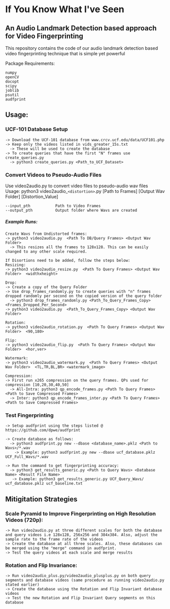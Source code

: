 # If You Know What I've Seen
## An Audio Landmark Detection based approach for Video Fingerprinting

This repository contains the code of our audio landmark detection based video fingerprinting technique that is simple yet powerful
</br>

Package Requirements:
```
numpy
openCV
docopt
scipy
joblib
psutil
audfprint
```

## Usage:
### UCF-101 Database Setup
```
-> Download the UCF-101 database from www.crcv.ucf.edu/data/UCF101.php
-> Keep only the videos listed in vids_greater_15s.txt
  -> These will be used to create the database
-> To create queries that have the first "N" frames use create_queries.py
  -> python3 create_queries.py <Path_to_UCF_Dataset>
```
### Convert Videos to Pseudo-Audio Files
Use video2audio.py to convert video files to pseudo-audio wav files </br>
Usage: python3 video2audio_`<distortion>`.py [Path to Frames] [Output Wav Folder] [Distortion_Value]

```
--input_pth           Path to Video Frames
--output_pth          Output folder where Wavs are created
```

##### Example Runs:
```
Create Wavs from Undistorted frames:
-> python3 video2audio.py  <Path To DB/Query Frames> <Output Wav Folder>  
  -> This resizes all the frames to 128x128. This can be easily changed to any other scale required.

If Disortions need to be added, follow the steps below:
Resizing:
-> python3 video2audio_resize.py  <Path To Query Frames> <Output Wav Folder>  <widthxheight>

Drop:
-> Create a copy of the Query Folder 
-> Use drop_frames_randomly.py to create queries with "n" frames dropped randomly per second on the copied version of the query folder
  -> python3 drop_frames_randomly.py <Path_To_Query_Frames_Copy> <Frames_Dropped_Per_Second>
-> python3 video2audio.py  <Path_To_Query_Frames_Copy> <Output Wav Folder> 

Rotation:
-> python3 video2audio_rotation.py  <Path To Query Frames> <Output Wav Folder>  <90,180>

Flip:
-> python3 video2audio_flip.py  <Path To Query Frames> <Output Wav Folder>  <hor,ver>

Watermark:
-> python3 video2audio_watermark.py  <Path To Query Frames> <Output Wav Folder>  <TL,TR,BL,BR> <watermark_image>

Compression:
-> First run x265 compression on the query frames. QPs used for compression [10,20,30,40,50]
  -> All-Intra: python3 qp_encode_frames.py <Path To Query Frames> <Path to Save Compressed Frames>
  -> Inter: python3 qp_encode_frames_inter.py <Path To Query Frames> <Path to Save Compressed Frames>

```
### Test Fingerprinting
```
-> Setup audfprint using the steps listed @ https://github.com/dpwe/audfprint

-> Create database as follows:
  -> python3 audfprint.py new --dbase <database_name>.pklz <Path to Wavs>/*.wav
    -> Example: python3 audfprint.py new --dbase ucf_database.pklz UCF_Full_Wavs/*.wav
    
-> Run the command to get fingerprinting accuracy:
  -> python3 get_results_generic.py <Path to Query Wavs> <Database Name> <Result File Name> 
   -> Example: python3 get_results_generic.py UCF_Query_Wavs/ ucf_database.pklz ucf_baseline.txt 

```

## Mitigitation Strategies

### Scale Pyramid to Improve Fingerprinting on High Resolution Videos (720p):
```
-> Run video2audio.py at three different scales for both the database and query videos i.e 128x128, 256x256 and 384x384. Also, adjust the sample rate to the frame rate of the videos
-> Create the database at all three scales. Also, these databases can be merged using the "merge" command in audfprint.
-> Test the query videos at each scale and merge results
```

### Rotation and Flip Invariance:

```
-> Run video2audio_plus.py/video2audio_plusplus.py on both query segments and database videos (same procedure as running video2audio.py stated earlier)
-> Create the database using the Rotation and Flip Invariant database videos
-> Test the new Rotation and Flip Invariant Query segments on this database
```







